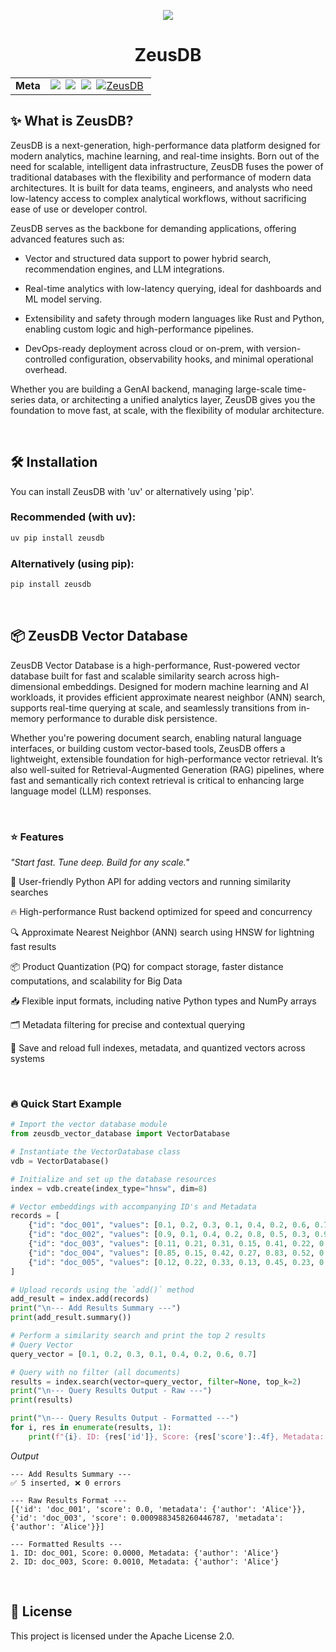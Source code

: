 <p align="center" width="100%">
  <img src="https://github.com/user-attachments/assets/d2c33f8d-ba76-444e-89a5-96b572a25120" />
  <h1 align="center">ZeusDB</h1>
</p>


<div align="center">
  <table>
    <tr>
      <td><strong>Meta</strong></td>
      <td>
        <a href="https://pypi.org/project/zeusdb/"><img src="https://img.shields.io/pypi/v/zeusdb?label=PyPI&color=blue"></a>&nbsp;
        <a href="https://www.python.org/downloads/"><img src="https://img.shields.io/badge/python-3.10%7C3.11%7C3.12%7C3.13-blue?logo=python&logoColor=ffdd54"></a>&nbsp;
        <a href="https://github.com/zeusdb/zeusdb/blob/main/LICENSE"><img src="https://img.shields.io/badge/License-Apache_2.0-blue.svg"></a>&nbsp;
        <a href="https://github.com/ZeusDB"><img src="https://github.com/user-attachments/assets/e140d900-1160-4eaa-85c0-2b3507a5f0f5" alt="ZeusDB"></a>&nbsp;
        <!-- &nbsp;
        <a href="https://github.com/astral-sh/uv"><img src="https://img.shields.io/endpoint?url=https://raw.githubusercontent.com/astral-sh/uv/main/assets/badge/v0.json" alt="uv"></a>&nbsp;
        <a href="https://github.com/astral-sh/ruff"><img src="https://img.shields.io/endpoint?url=https://raw.githubusercontent.com/astral-sh/ruff/main/assets/badge/v2.json" alt="Ruff"></a>&nbsp;
        <a href="https://www.rust-lang.org"><img src="https://img.shields.io/badge/Powered%20by-Rust-black?logo=rust&logoColor=white" alt="Powered by Rust"></a>&nbsp;
        <a href="https://pypi.org/project/zeusdb/"><img src="https://img.shields.io/pypi/dm/zeusdb?label=PyPI%20downloads"></a>&nbsp;
        <a href="https://pepy.tech/project/zeusdb"><img src="https://static.pepy.tech/badge/zeusdb"></a>
        -->
      </td>
    </tr>
  </table>
</div>

<!-- badges: end -->


## ✨ What is ZeusDB?

ZeusDB is a next-generation, high-performance data platform designed for modern analytics, machine learning, and real-time insights. Born out of the need for scalable, intelligent data infrastructure, ZeusDB fuses the power of traditional databases with the flexibility and performance of modern data architectures. It is built for data teams, engineers, and analysts who need low-latency access to complex analytical workflows, without sacrificing ease of use or developer control.

ZeusDB serves as the backbone for demanding applications, offering advanced features such as:

  - Vector and structured data support to power hybrid search, recommendation engines, and LLM integrations.

  - Real-time analytics with low-latency querying, ideal for dashboards and ML model serving.

  - Extensibility and safety through modern languages like Rust and Python, enabling custom logic and high-performance pipelines.

  - DevOps-ready deployment across cloud or on-prem, with version-controlled configuration, observability hooks, and minimal operational overhead.

Whether you are building a GenAI backend, managing large-scale time-series data, or architecting a unified analytics layer, ZeusDB gives you the foundation to move fast, at scale, with the flexibility of modular architecture.

<br/>

## 🛠️ Installation

You can install ZeusDB with 'uv' or alternatively using 'pip'.

### Recommended (with uv):
```bash
uv pip install zeusdb
```

### Alternatively (using pip):
```bash
pip install zeusdb
```

<br/>

## 📦 ZeusDB Vector Database

ZeusDB Vector Database is a high-performance, Rust-powered vector database built for fast and scalable similarity search across high-dimensional embeddings. Designed for modern machine learning and AI workloads, it provides efficient approximate nearest neighbor (ANN) search, supports real-time querying at scale, and seamlessly transitions from in-memory performance to durable disk persistence.

Whether you're powering document search, enabling natural language interfaces, or building custom vector-based tools, ZeusDB offers a lightweight, extensible foundation for high-performance vector retrieval. It’s also well-suited for Retrieval-Augmented Generation (RAG) pipelines, where fast and semantically rich context retrieval is critical to enhancing large language model (LLM) responses.

<br/>

### ⭐ Features

*"Start fast. Tune deep. Build for any scale."*

🐍 User-friendly Python API for adding vectors and running similarity searches

🔥 High-performance Rust backend optimized for speed and concurrency

🔍 Approximate Nearest Neighbor (ANN) search using HNSW for lightning fast results

📦 Product Quantization (PQ) for compact storage, faster distance computations, and scalability for Big Data

📥 Flexible input formats, including native Python types and NumPy arrays

🗂️ Metadata filtering for precise and contextual querying

💾 Save and reload full indexes, metadata, and quantized vectors across systems

<br/>

### 🔥 Quick Start Example 

```python
# Import the vector database module
from zeusdb_vector_database import VectorDatabase

# Instantiate the VectorDatabase class
vdb = VectorDatabase()

# Initialize and set up the database resources
index = vdb.create(index_type="hnsw", dim=8)

# Vector embeddings with accompanying ID's and Metadata
records = [
    {"id": "doc_001", "values": [0.1, 0.2, 0.3, 0.1, 0.4, 0.2, 0.6, 0.7], "metadata": {"author": "Alice"}},
    {"id": "doc_002", "values": [0.9, 0.1, 0.4, 0.2, 0.8, 0.5, 0.3, 0.9], "metadata": {"author": "Bob"}},
    {"id": "doc_003", "values": [0.11, 0.21, 0.31, 0.15, 0.41, 0.22, 0.61, 0.72], "metadata": {"author": "Alice"}},
    {"id": "doc_004", "values": [0.85, 0.15, 0.42, 0.27, 0.83, 0.52, 0.33, 0.95], "metadata": {"author": "Bob"}},
    {"id": "doc_005", "values": [0.12, 0.22, 0.33, 0.13, 0.45, 0.23, 0.65, 0.71], "metadata": {"author": "Alice"}},
]

# Upload records using the `add()` method
add_result = index.add(records)
print("\n--- Add Results Summary ---")
print(add_result.summary())

# Perform a similarity search and print the top 2 results
# Query Vector
query_vector = [0.1, 0.2, 0.3, 0.1, 0.4, 0.2, 0.6, 0.7]

# Query with no filter (all documents)
results = index.search(vector=query_vector, filter=None, top_k=2)
print("\n--- Query Results Output - Raw ---")
print(results)

print("\n--- Query Results Output - Formatted ---")
for i, res in enumerate(results, 1):
    print(f"{i}. ID: {res['id']}, Score: {res['score']:.4f}, Metadata: {res['metadata']}")
```

*Output*
```
--- Add Results Summary ---
✅ 5 inserted, ❌ 0 errors

--- Raw Results Format ---
[{'id': 'doc_001', 'score': 0.0, 'metadata': {'author': 'Alice'}}, {'id': 'doc_003', 'score': 0.0009883458260446787, 'metadata': {'author': 'Alice'}}]

--- Formatted Results ---
1. ID: doc_001, Score: 0.0000, Metadata: {'author': 'Alice'}
2. ID: doc_003, Score: 0.0010, Metadata: {'author': 'Alice'}
```

<br/>

## 📄 License

This project is licensed under the Apache License 2.0.
